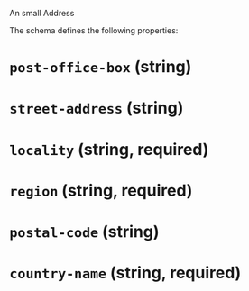 An small Address

The schema defines the following properties:

# `post-office-box` (string)

# `street-address` (string)

# `locality` (string, required)

# `region` (string, required)

# `postal-code` (string)

# `country-name` (string, required)